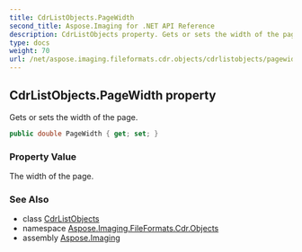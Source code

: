 ```yaml
---
title: CdrListObjects.PageWidth
second_title: Aspose.Imaging for .NET API Reference
description: CdrListObjects property. Gets or sets the width of the page
type: docs
weight: 70
url: /net/aspose.imaging.fileformats.cdr.objects/cdrlistobjects/pagewidth/
---
```

## CdrListObjects.PageWidth property

Gets or sets the width of the page.

```csharp
public double PageWidth { get; set; }
```

### Property Value

The width of the page.

### See Also

* class [CdrListObjects](../)
* namespace [Aspose.Imaging.FileFormats.Cdr.Objects](../../cdrlistobjects/)
* assembly [Aspose.Imaging](../../../)


